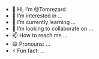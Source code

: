 - 👋 Hi, I’m @Tomrezard
- 👀 I’m interested in ...
- 🌱 I’m currently learning ...
- 💞️ I’m looking to collaborate on ...
- 📫 How to reach me ...
- 😄 Pronouns: ...
- ⚡ Fun fact: ...

<!---
Tomrezard/Tomrezard is a ✨ special ✨ repository because its `README.md` (this file) appears on your GitHub profile.
You can click the Preview link to take a look at your changes.
--->
